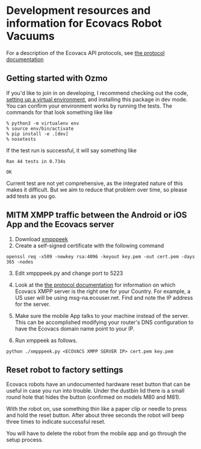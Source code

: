 # Development resources and information for Ecovacs Robot Vacuums

For a description of the Ecovacs API protocols, see
[the protocol documentation](protocol.md)


## Getting started with Ozmo

If you'd like to join in on developing, I recommend checking out the code,
[setting up a virtual environment](https://packaging.python.org/guides/installing-using-pip-and-virtualenv/),
and installing this package in dev mode. You can confirm your environment
works by running the tests. The commands for that look something like
like

```
% python3 -m virtualenv env
% source env/bin/activate
% pip install -e .[dev]
% nosetests
```

If the test run is successful, it will say something like

```
Ran 44 tests in 0.734s

OK
```

Current test are not yet
comprehensive, as the integrated nature of this makes it difficult.
But we aim to reduce that problem over time, so please add tests as you go.


## MITM XMPP traffic between the Android or iOS App and the Ecovacs server

1. Download [xmpppeek](https://www.beneaththewaves.net/Software/XMPPPeek.html)
2. Create a self-signed certificate with the following command

`openssl req -x509 -newkey rsa:4096 -keyout key.pem -out cert.pem -days 365 -nodes`

3. Edit xmpppeek.py and change port to 5223

4. Look at the  [the protocol documentation](protocol.md) for information on which
Ecovacs XMPP server is the right one for your Country. For example, a US user will
be using msg-na.ecouser.net. Find and note the IP address for the server.

5. Make sure the mobile App talks to your machine instead of the server. This can be
accomplished modifying your router's DNS configuration to have the Ecovacs domain
name point to your IP.

6. Run xmppeek as follows.

`python ./xmpppeek.py <ECOVACS XMPP SERVER IP> cert.pem key.pem`


## Reset robot to factory settings

Ecovacs robots have an undocumented hardware reset button that can be useful
in case you run into trouble. Under the dustbin lid there is a small round hole
that hides the button (confirmed on models M80 and M81).

With the robot on, use something thin like a paper clip or needle to press and
hold the reset button. After about three seconds the robot will beep three times
to indicate successful reset.

You will have to delete the robot from the mobile app and go through the setup
process.
